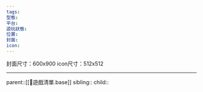 ```yaml
---
tags:
型態:
平台:
遊玩狀態:
位置:
封面:
icon:
---
```

封面尺寸：600x900
icon尺寸：512x512
- - -
parent::[[👾遊戲清單.base]]
sibling::
child::